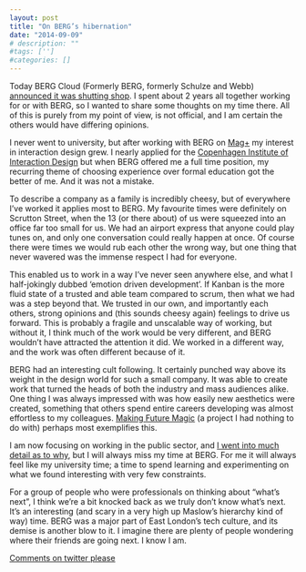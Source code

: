 ```yaml
---
layout: post
title: "On BERG’s hibernation"
date: "2014-09-09"
# description: ""
#tags: ['']
#categories: []
---
```


Today BERG Cloud (Formerly BERG, formerly Schulze and Webb) [announced it was shutting shop](http://blog.bergcloud.com/2014/09/09/week-483/). I spent about 2 years all together working for or with BERG, so I wanted to share some thoughts on my time there. All of this is purely from my point of view, is not official, and I am certain the others would have differing opinions.

I never went to university, but after working with BERG on [Mag+](http://berglondon.com/projects/magplus/) my interest in interaction design grew. I nearly applied for the [Copenhagen Institute of Interaction Design](http://ciid.dk/) but when BERG offered me a full time position, my recurring theme of choosing experience over formal education got the better of me. And it was not a mistake.

To describe a company as a family is incredibly cheesy, but of everywhere I’ve worked it applies most to BERG. My favourite times were definitely on Scrutton Street, when the 13 (or there about) of us were squeezed into an office far too small for us. We had an airport express that anyone could play tunes on, and only one conversation could really happen at once. Of course there were times we would rub each other the wrong way, but one thing that never wavered was the immense respect I had for everyone.

This enabled us to work in a way I’ve never seen anywhere else, and what I half-jokingly dubbed ‘emotion driven development’. If Kanban is the more fluid state of a trusted and able team compared to scrum, then what we had was a step beyond that. We trusted in our own, and importantly each others, strong opinions and (this sounds cheesy again) feelings to drive us forward. This is probably a fragile and unscalable way of working, but without it, I think much of the work would be very different, and BERG wouldn’t have attracted the attention it did. We worked in a different way, and the work was often different because of it.

BERG had an interesting cult following. It certainly punched way above its weight in the design world for such a small company. It was able to create work that turned the heads of both the industry and mass audiences alike. One thing I was always impressed with was how easily new aesthetics were created, something that others spend entire careers developing was almost effortless to my colleagues. [Making Future Magic](http://vimeo.com/14958082) (a project I had nothing to do with) perhaps most exemplifies this.

I am now focusing on working in the public sector, and [I went into much detail as to why](https://medium.com/@abscond/they-may-have-the-money-but-we-have-the-tools-of-technology-e2d93386555f), but I will always miss my time at BERG. For me it will always feel like my university time; a time to spend learning and experimenting on what we found interesting with very few constraints.

For a group of people who were professionals on thinking about “what’s next”, I think we’re a bit knocked back as we truly don’t know what’s next. It’s an interesting (and scary in a very high up Maslow’s hierarchy kind of way) time. BERG was a major part of East London’s tech culture, and its demise is another blow to it. I imagine there are plenty of people wondering where their friends are going next. I know I am.

[Comments on twitter please](https://twitter.com/abscond/status/509401539610673152)
